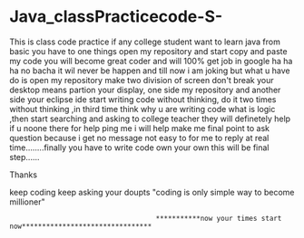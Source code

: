 # Java_classPracticecode-S-
This is class code practice if any college student want to learn java from basic you have to one things open my repository and start copy and paste
my code you will become great coder and will 100% get job in google ha ha ha no bacha it wil never be happen  and till now i am joking but what u have do is open my
repository make two division of screen don't break your desktop means partion your display, one side my repository and another side your eclipse ide start writing code
without thinking, do it two times without thinking ,in third time think why u are writing code what is logic ,then start searching and asking to college teacher 
they will definetely help if u noone there for help ping me i will help make me final point to ask question because i get no  message not easy to for me to reply
at real time........finally you have to write code own your own this will be final step......


Thanks

keep coding keep asking your doupts                     "coding is only simple way to become millioner"



                                        ***********now your times start now********************************

